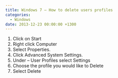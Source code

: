 ```yaml
---
title: Windows 7 – How to delete users profiles
categories:
  - Windows
date: 2013-12-23 00:00:00 +1300
---
```


  1. Click on Start
  2. Right click Computer
  3. Select Properties.
  4. Click Advanced System Settings.
  5. Under – User Profiles select Settings
  6. Choose the profile you would like to Delete
  7. Select Delete
